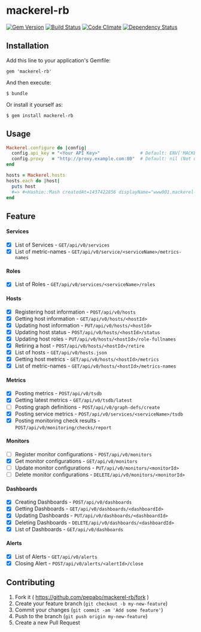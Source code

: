 # mackerel-rb
[![Gem Version](https://badge.fury.io/rb/mackerel-rb.svg)](http://badge.fury.io/rb/mackerel-rb)
[![Build Status](https://travis-ci.org/pepabo/mackerel-rb.svg)](https://travis-ci.org/pepabo/mackerel-rb)
[![Code Climate](https://codeclimate.com/github/pepabo/mackerel-rb/badges/gpa.svg)](https://codeclimate.com/github/pepabo/mackerel-rb)
[![Dependency Status](https://gemnasium.com/pepabo/mackerel-rb.svg)](https://gemnasium.com/pepabo/mackerel-rb)


## Installation

Add this line to your application's Gemfile:

    gem 'mackerel-rb'

And then execute:

    $ bundle

Or install it yourself as:

    $ gem install mackerel-rb

## Usage

```rb
Mackerel.configure do |config|
  config.api_key = "<Your API Key>"               # Default: ENV['MACKEREL_APIKEY']
  config.proxy   = "http://proxy.example.com:80"  # Default: nil (Not use http proxy)
end

hosts = Mackerel.hosts
hosts.each do |host|
  puts host
  #=> #<Hashie::Mash createdAt=1437422856 displayName="www001.mackerel-rb.dev" id="Dummmmmmmmy", ..., status="standby" type="unknown">
end
```

## Feature

#### Services

- [x] List of Services - `GET/api/v0/services`
- [x] List of metric-names - `GET/api/v0/service/<serviceName>/metrics-names`

#### Roles

- [x] List of Roles - `GET/api/v0/services/<serviceName>/roles`

#### Hosts

- [x] Registering host information - `POST/api/v0/hosts`
- [x] Getting host information - `GET/api/v0/hosts/<hostId>`
- [x] Updating host information - `PUT/api/v0/hosts/<hostId>`
- [x] Updating host status - `POST/api/v0/hosts/<hostId>/status`
- [x] Updating host roles - `PUT/api/v0/hosts/<hostId>/role-fullnames`
- [x] Retiring a host - `POST/api/v0/hosts/<hostId>/retire`
- [x] List of hosts - `GET/api/v0/hosts.json`
- [x] Getting host metrics - `GET/api/v0/hosts/<hostId>/metrics`
- [x] List of metric-names - `GET/api/v0/hosts/<hostId>/metrics-names`

#### Metrics

- [x] Posting metrics - `POST/api/v0/tsdb`
- [x] Getting latest metrics - `GET/api/v0/tsdb/latest`
- [ ] Posting graph definitions - `POST/api/v0/graph-defs/create`
- [x] Posting service metrics - `POST/api/v0/services/<serviceName>/tsdb`
- [x] Posting monitoring check results - `POST/api/v0/monitoring/checks/report`

#### Monitors

- [ ] Register monitor configurations - `POST/api/v0/monitors`
- [x] Get monitor configurations - `GET/api/v0/monitors`
- [ ] Update monitor configurations - `PUT/api/v0/monitors/<monitorId>`
- [ ] Delete monitor configurations - `DELETE/api/v0/monitors/<monitorId>`

#### Dashboards

- [x] Creating Dashboards - `POST/api/v0/dashboards`
- [x] Getting Dashboards - `GET/api/v0/dashboards/<dashboardId>`
- [x] Updating Dashboards - `PUT/api/v0/dashboards/<dashboardId>`
- [x] Deleting Dashboards - `DELETE/api/v0/dashboards/<dashboardId>`
- [x] List of Dashboards - `GET/api/v0/dashboards`

#### Alerts

- [x] List of Alerts - `GET/api/v0/alerts`
- [x] Closing Alert - `POST/api/v0/alerts/<alertId>/close`

## Contributing

1. Fork it ( https://github.com/pepabo/mackerel-rb/fork )
2. Create your feature branch (`git checkout -b my-new-feature`)
3. Commit your changes (`git commit -am 'Add some feature'`)
4. Push to the branch (`git push origin my-new-feature`)
5. Create a new Pull Request
